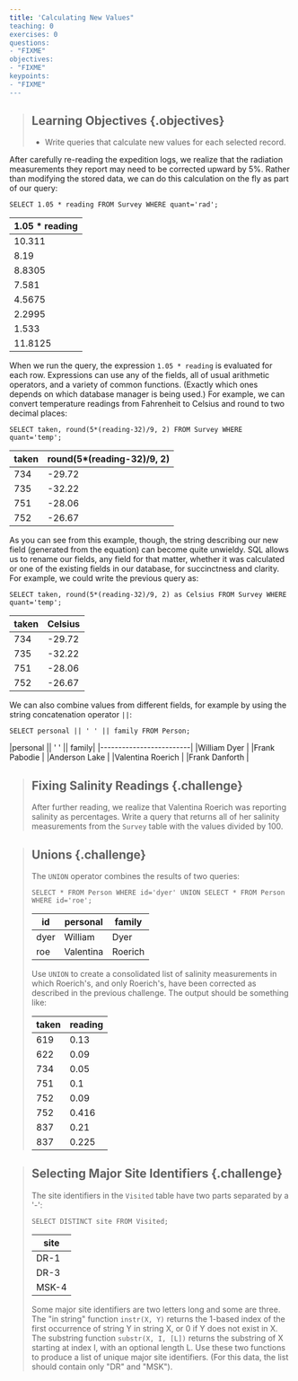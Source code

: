 ```yaml
---
title: 'Calculating New Values"
teaching: 0
exercises: 0
questions:
- "FIXME"
objectives:
- "FIXME"
keypoints:
- "FIXME"
---
```

> ## Learning Objectives {.objectives}
>
> *   Write queries that calculate new values for each selected record.

After carefully re-reading the expedition logs,
we realize that the radiation measurements they report
may need to be corrected upward by 5%.
Rather than modifying the stored data,
we can do this calculation on the fly
as part of our query:

~~~ {.sql}
SELECT 1.05 * reading FROM Survey WHERE quant='rad';
~~~

|1.05 * reading|
|--------------|
|10.311        |
|8.19          |
|8.8305        |
|7.581         |
|4.5675        |
|2.2995        |
|1.533         |
|11.8125       |

When we run the query,
the expression `1.05 * reading` is evaluated for each row.
Expressions can use any of the fields,
all of usual arithmetic operators,
and a variety of common functions.
(Exactly which ones depends on which database manager is being used.)
For example,
we can convert temperature readings from Fahrenheit to Celsius
and round to two decimal places:

~~~ {.sql}
SELECT taken, round(5*(reading-32)/9, 2) FROM Survey WHERE quant='temp';
~~~

|taken|round(5\*(reading-32)/9, 2)|
|-----|---------------------------|
|734  |-29.72                     |
|735  |-32.22                     |
|751  |-28.06                     |
|752  |-26.67                     |

As you can see from this example, though, the string describing our new field (generated from the equation) can become quite unwieldy. SQL allows us to rename our fields, any field for that matter, whether it was calculated or one of the existing fields in our database, for succinctness and clarity. For example, we could write the previous query as: 

~~~ {.sql}
SELECT taken, round(5*(reading-32)/9, 2) as Celsius FROM Survey WHERE quant='temp';
~~~

|taken|Celsius|
|-----|-------|
|734  |-29.72 |
|735  |-32.22 |
|751  |-28.06 |
|752  |-26.67 |

We can also combine values from different fields,
for example by using the string concatenation operator `||`:

~~~ {.sql}
SELECT personal || ' ' || family FROM Person;
~~~

|personal || ' ' || family|
|-------------------------|
|William Dyer             |
|Frank Pabodie            |
|Anderson Lake            |
|Valentina Roerich        |
|Frank Danforth           |

> ## Fixing Salinity Readings {.challenge}
>
> After further reading,
> we realize that Valentina Roerich
> was reporting salinity as percentages.
> Write a query that returns all of her salinity measurements
> from the `Survey` table
> with the values divided by 100.

> ## Unions {.challenge}
>
> The `UNION` operator combines the results of two queries:
>
> ~~~ {.sql}
> SELECT * FROM Person WHERE id='dyer' UNION SELECT * FROM Person WHERE id='roe';
> ~~~
>
> |id  |personal |family |
> |----|-------- |-------|
> |dyer|William  |Dyer   |
> |roe |Valentina|Roerich|
>
> Use `UNION` to create a consolidated list of salinity measurements
> in which Roerich's, and only Roerich's,
> have been corrected as described in the previous challenge.
> The output should be something like:
>
> |taken|reading|
> |-----|-------|
> |619  |0.13   |
> |622  |0.09   |
> |734  |0.05   |
> |751  |0.1    |
> |752  |0.09   |
> |752  |0.416  |
> |837  |0.21   |
> |837  |0.225  |

> ## Selecting Major Site Identifiers {.challenge}
>
> The site identifiers in the `Visited` table have two parts
> separated by a '-':
>
> ~~~ {.sql}
> SELECT DISTINCT site FROM Visited;
> ~~~
>
> |site |
> |-----|
> |DR-1 |
> |DR-3 |
> |MSK-4|
>
> Some major site identifiers are two letters long and some are three.
> The "in string" function `instr(X, Y)`
> returns the 1-based index of the first occurrence of string Y in string X,
> or 0 if Y does not exist in X.
> The substring function `substr(X, I, [L])`
> returns the substring of X starting at index I, with an optional length L.
> Use these two functions to produce a list of unique major site identifiers.
> (For this data,
> the list should contain only "DR" and "MSK").
